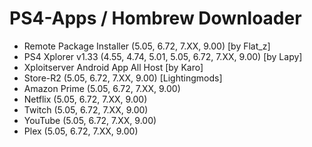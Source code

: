 # PS4-Apps / Hombrew Downloader

- Remote Package Installer (5.05, 6.72, 7.XX, 9.00) [by Flat_z]
- PS4 Xplorer v1.33 (4.55, 4.74, 5.01, 5.05, 6.72, 7.XX, 9.00) [by Lapy]
- Xploitserver Android App All Host [by Karo]
- Store-R2 (5.05, 6.72, 7.XX, 9.00) [Lightingmods]
- Amazon Prime (5.05, 6.72, 7.XX, 9.00)
- Netflix (5.05, 6.72, 7.XX, 9.00)
- Twitch (5.05, 6.72, 7.XX, 9.00)
- YouTube (5.05, 6.72, 7.XX, 9.00)
- Plex (5.05, 6.72, 7.XX, 9.00)
